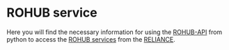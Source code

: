 # ROHUB service

Here you will find the necessary information for using the [ROHUB-API](https://pypi.org/project/rohub/) from python to access the [ROHUB services](https://reliance.rohub.org/) from the [RELIANCE](https://www.reliance-project.eu/).
